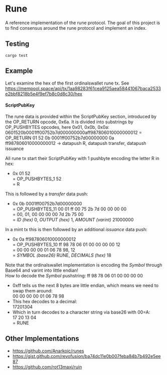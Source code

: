 # Rune

A reference implementation of the rune protocol. The goal of this project is to find consensus around the rune protocol and implement an index. 

## Testing

```
cargo test
```

## Example 

Let's examine the hex of the first ordinalswallet rune tx. See https://mempool.space/api/tx/1aa98283f61cea9125aea58441067baca2533e2bbf8218b5e4f9ef7b8c0d8c30/hex  

#### ScriptPubKey
The rune data is provided within the ScriptPubKey section, introduced by the OP_RETURN opcode, 0x6a. It is divided into substrings by OP_PUSHBYTES opcodes, here 0x01, 0x0b, 0x0a: 
0601520b0001ff00752b7d000000000aff987806010000000012
= OP_RETURN 01 52 0b 0001ff00752b7d00000000 0a ff987806010000000012
-> datapush R, datapush transfer, datapush issuance

All rune tx start their ScriptPubKey with 1 pushbyte encoding the letter R in hex:  
- 0x 01 52  
= OP_PUSHBYTES_1 52  
= R  

This is followed by a _transfer_ data push:  
- 0x 0b 0001ff00752b7d00000000  
= OP_PUSHBYTES_11 00 01 ff 00 75 2b 7d 00 00 00 00  
= 00, 01, 00 00 00 00 7d 2b 75 00  
= _ID (hex)_ 0, _OUTPUT (hex)_ 1, _AMOUNT (varint)_ 21000000  

In a mint tx this is then followed by an additional _issuance_ data push:  
- 0x 0a ff987806010000000012  
= OP_PUSHBYTES_10 ff 98 78 06 01 00 00 00 00 12  
= 00 00 00 00 01 06 78 98, 12  
= _SYMBOL (base26)_ RUNE, _DECIMALS (hex)_ 18  

Note that the ordinalswallet implementation is encoding the _Symbol_ through Base64 and varint into little endian!  
How to decode the _Symbol_ pushstring: ff 98 78 06 01 00 00 00 00  
- 0xff tells us the next 8 bytes are little endian, which means we need to swap them around:  
00 00 00 00 01 06 78 98  
- This hex decodes to a decimal:  
17201304  
- Which in turn decodes to a character string via base26 with 00=A:  
17 20 13 04  
= RUNE   

## Other Implementations

- https://github.com/Anarkoic/runes
- https://gist.github.com/revofusion/ba74dc11e0b007feba84b7b492e5ee87
- https://github.com/rot13maxi/ruin
